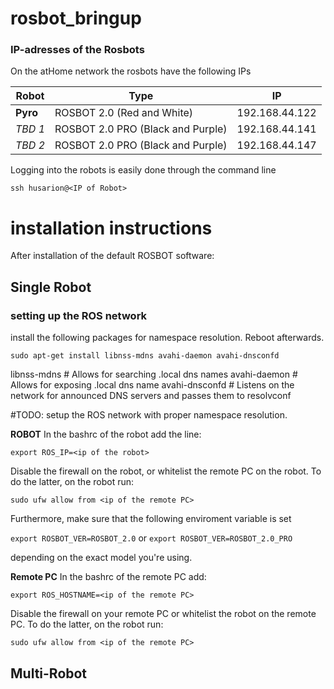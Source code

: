 # rosbot_bringup

### IP-adresses of the Rosbots
On the atHome network the rosbots have the following IPs

| Robot  | Type | IP |
| ------------- | ------------- |  ------------- |
| __Pyro__  | ROSBOT 2.0 (Red and White)  | 192.168.44.122
| *TBD 1* | ROSBOT 2.0 PRO (Black and Purple) | 192.168.44.141
| *TBD 2* | ROSBOT 2.0 PRO (Black and Purple) | 192.168.44.147

Logging into the robots is easily done through the command line
```
ssh husarion@<IP of Robot>
```

# installation instructions

After installation of the default ROSBOT software:

## Single Robot
### setting up the ROS network

install the following packages for namespace resolution. Reboot afterwards.

`sudo apt-get install libnss-mdns avahi-daemon avahi-dnsconfd`

libnss-mdns # Allows for searching .local dns names
avahi-daemon # Allows for exposing .local dns name
avahi-dnsconfd # Listens on the network for announced DNS servers and passes them to resolvconf


#TODO: setup the ROS network with proper namespace resolution.

**ROBOT**
In the bashrc of the robot add the line:

  `export ROS_IP=<ip of the robot>`

Disable the firewall on the robot, or whitelist the remote PC on the robot. To do the latter, on the robot run:

`sudo ufw allow from <ip of the remote PC>`

Furthermore, make sure that the following enviroment variable is set

 `export ROSBOT_VER=ROSBOT_2.0` 
 or
  `export ROSBOT_VER=ROSBOT_2.0_PRO`
 
 depending on the exact model you're using.

**Remote PC**
In the bashrc of the remote PC add:
 
  `export ROS_HOSTNAME=<ip of the remote PC>`
  
Disable the firewall on your remote PC or whitelist the robot on the remote PC. To do the latter, on the robot run:

`sudo ufw allow from <ip of the remote PC>`

## Multi-Robot



